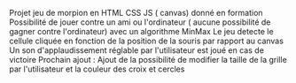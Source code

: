 Projet jeu de morpion en HTML CSS JS ( canvas) donné en formation 
Possibilité de jouer contre un ami ou l'ordinateur ( aucune possibilité de gagner contre l'ordinateur) avec un algorithme MinMax
Le jeu detecte le cellule cliquée en fonction de la position de la souris par rapport au canvas
Un son d'applaudissement réglable par l'utilisateur est joué en cas de victoire
Prochain ajout : Ajout de la possibilité de modifier la taille de la grille par l'utilisateur et la couleur des croix et cercles
